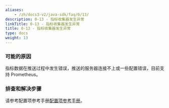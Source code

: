 ```yaml
---
aliases:
    - /zh/docs3-v2/java-sdk/faq/0/13/
description: 0-13 - 指标收集器发生异常
linkTitle: 0-13 - 指标收集器发生异常
title: 0-13 - 指标收集器发生异常
type: docs
weight: 13
---
```





### 可能的原因

指标数据在推送过程中发生错误，推送的服务器连接不上或一些配置错误，目前支持 Prometheus。

### 排查和解决步骤

请参考配置项参考手册[配置项参考手册](/zh-cn/overview/mannual/java-sdk/reference-manual/config/properties/#metrics)。
